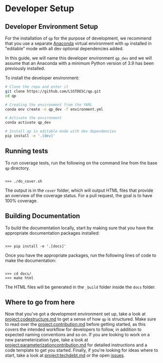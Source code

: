 # Developer Setup

## Developer Environment Setup

For the installation of `qp` for the purpose of development, we recommend that you use a separate [Anaconda](https://docs.anaconda.com/anaconda/install/) virtual environment with `qp` installed in "editable" mode with all dev optional dependencies added.

In this guide, we will name this developer environment `qp_dev` and we will assume that an Anaconda with a minimum Python version of 3.9 has been previously installed.

To install the developer environment:

```bash
# Clone the repo and enter it
git clone https://github.com/LSSTDESC/qp.git
cd qp

# Creating the environment from the YAML
conda env create -n qp_dev -f environment.yml

# Activate the environment
conda activate qp_dev

# Install qp in editable mode with dev dependencies
pip install -e '.[dev]'
```

## Running tests

To run coverage tests, run the following on the command line from the base `qp` directory.

```{doctest}

>>> ./do_cover.sh

```

The output is in the `cover` folder, which will output HTML files that provide an overview of the coverage status. For a pull request, the goal is to have 100% coverage.

## Building Documentation

To build the documentation locally, start by making sure that you have the appropriate documentation packages installed:

```{doctest}

>>> pip install -e '.[docs]'

```

Once you have the appropriate packages, run the following lines of code to make the documentation:

```{doctest}

>>> cd docs/
>>> make html

```

The HTML files will be generated in the `_build` folder inside the `docs` folder.

## Where to go from here

Now that you've got a development environment set up, take a look at <project:codestructure.md> to get a sense of how `qp` is structured. Make sure to read over the <project:contribution.md> before getting started, as this covers the intended workflow for developers to follow, in addition to expected naming conventions and so on. If you are looking to work on a new parameterization type, take a look at <project:parameterizationcontribution.md> for detailed instructions and a code template to get you started. Finally, if you're looking for ideas where to start, take a look at <project:techdebt.md> or the open [issues](https://github.com/LSSTDESC/qp/issues).

